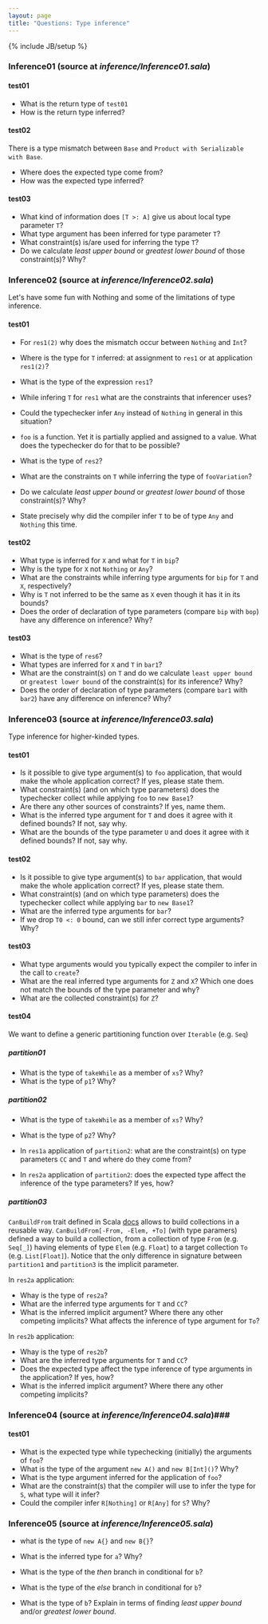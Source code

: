 ```yaml
---
layout: page
title: "Questions: Type inference"
---
```

{% include JB/setup %}

<!--- list of all examples -->

### Inference01 (source at *inference/Inference01.sala*) ###

#### test01 ####
 - What is the return type of `test01`
 - How is the return type inferred?

#### test02 ####
 There is a type mismatch between `Base` and `Product with Serializable with Base`.

 - Where does the expected type come from?
 - How was the expected type inferred?

#### test03 ####
 - What kind of information does `[T >: A]` give us about local type parameter `T`?
 - What type argument has been inferred for type parameter `T`?
 - What constraint(s) is/are used for inferring the type `T`?
 - Do we calculate *least upper bound* or *greatest lower bound* of those constraint(s)? Why?

<!-- -->

### Inference02 (source at *inference/Inference02.sala*) ###
Let's have some fun with Nothing and some of the limitations of type inference.

#### test01 ####
 - For `res1(2)` why does the mismatch occur between `Nothing` and `Int`?
 - Where is the type for `T` inferred: at assignment to `res1` or at application `res1(2)`?
 - What is the type of the expression `res1`?
 - While infering `T` for `res1` what are the constraints that inferencer uses?
 - Could the typechecker infer `Any` instead of `Nothing` in general in this situation?
 - `foo` is a function. Yet it is partially applied and assigned to a value. What does the typechecker do for that to be possible?

 - What is the type of `res2`?
 - What are the constraints on `T` while inferring the type of `fooVariation`?
 - Do we calculate *least upper bound* or *greatest lower bound* of those constraint(s)? Why?
 - State precisely why did the compiler infer `T` to be of type `Any` and `Nothing` this time.

#### test02 ####
 - What type is inferred for `X` and what for `T` in `bip`?
 - Why is the type for `X` not `Nothing` or `Any`?
 - What are the constraints while inferring type arguments for `bip` for `T` and `X`, respectively?
 - Why is `T` not inferred to be the same as `X` even though it has it in its bounds?
 - Does the order of declaration of type parameters (compare `bip` with `bop`) have any difference on inference? Why?

#### test03 ####
 - What is the type of `res6`?
 - What types are inferred for `X` and `T` in `bar1`?
 - What are the constraint(s) on `T` and do we calculate `least upper bound` or `greatest lower bound` of the constraint(s) for its inference? Why?
- Does the order of declaration of type parameters (compare `bar1` with `bar2`) have any difference on inference? Why?

### Inference03 (source at *inference/Inference03.sala*) ###
Type inference for higher-kinded types.

#### test01 ####
 - Is it possible to give type argument(s) to `foo` application, that would make the whole application correct? If yes, please state them.
 - What constraint(s) (and on which type parameters) does the typechecker collect while applying `foo` to `new Base1`?
 - Are there any other sources of constraints? If yes, name them.
 - What is the inferred type argument for `T` and does it agree with it defined bounds? If not, say why.
 - What are the bounds of the type parameter `U` and does it agree with it defined bounds? If not, say why.

#### test02 ####
 - Is it possible to give type argument(s) to `bar` application, that would make the whole application correct? If yes, please state them.
 - What constraint(s) (and on which type parameters) does the typechecker collect while applying `bar` to `new Base1`?
 - What are the inferred type arguments for `bar`?
 - If we drop `T0 <: 0` bound, can we still infer correct type arguments? Why?

#### test03 ####
 - What type arguments would you typically expect the compiler to infer in the call to `create`?
 - What are the real inferred type arguments for `Z` and `X`? Which one does not match the bounds of the type parameter and why?
 - What are the collected constraint(s) for `Z`?

#### test04 ####
We want to define a generic partitioning function over `Iterable` (e.g. `Seq`) 

##### partition01
 - What is the type of `takeWhile` as a member of `xs`? Why?
 - What is the type of `p1`? Why?

##### partition02
 - What is the type of `takeWhile` as a member of `xs`? Why?
 - What is the type of `p2`? Why?
 
 - In `res1a` application of `partition2`: what are the constraint(s) on type parameters `CC` and `T` and where do they come from?
 - In `res2a` application of `partition2`: does the expected type affect the inference of the type parameters? If yes, how?

##### partition03
`CanBuildFrom` trait defined in Scala [docs](http://www.scala-lang.org/api/current/index.html#scala.collection.generic.CanBuildFrom) allows to build collections in a reusable way. `CanBuildFrom[-From, -Elem, +To]` (with type paramers) defined a way to build a collection, from a collection of type `From` (e.g. `Seq[_]`) having elements of type `Elem` (e.g. `Float`) to a target collection `To` (e.g. `List[Float]`).
Notice that the only difference in signature between `partition1` and `partition3` is the implicit parameter.

In `res2a` application:
 - Whay is the type of `res2a`?
 - What are the inferred type arguments for `T` and `CC`?
 - What is the inferred implicit argument? Where there any other competing implicits? What affects the inference of type argument for `To`?

In `res2b` application:
 - Whay is the type of `res2b`?
 - What are the inferred type arguments for `T` and `CC`?
 - Does the expected type affect the type inference of type arguments in the application? If yes, how?
 - What is the inferred implicit argument? Where there any other competing implicits? 

### Inference04 (source at *inference/Inference04.sala*)###
<!-- existentials are getting inferred here -->
#### test01 ####
 - What is the expected type while typechecking (initially) the arguments of `foo`?
 - What is the type of the argument `new A()` and `new B[Int]()`? Why?
 - What is the type argument inferred for the application of `foo`?
 - What are the constraint(s) that the compiler will use to infer the type for `S`, what type will it infer?
 - Could the compiler infer `R[Nothing]` or `R[Any]` for `S`? Why?

### Inference05 (source at *inference/Inference05.sala*) ###
 - what is the type of `new A{}` and `new B{}`?
 - What is the inferred type for `a`? Why?
 
 - What is the type of the *then* branch in conditional for `b`?
 - What is the type of the *else* branch in conditional for `b`?
 - What is the type of `b`? Explain in terms of finding *least upper bound* and/or *greatest lower bound*.

 